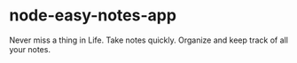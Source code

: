 # node-easy-notes-app
Never miss a thing in Life. Take notes quickly. Organize and keep track of all your notes.
